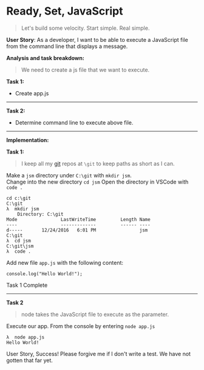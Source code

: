 ﻿---
DocumentName: the-javascript-madness-part-2
Title: The JavaScript Madness Part 2 - Execute js file from command line
Published: 02/18/2018
Tags: 
  - nodeJs 
  - Javascript 
Author: Steven T. Cramer
Image: Madness.webp
Excerpt: Execute js file from command line using node.
Description: Execute js file from command line using node.
---

# Ready, Set, JavaScript 

>Let's build some velocity. Start simple. Real simple.

**User Story**:  As a developer, I want to be able to execute a JavaScript file from the command line that displays a message.

**Analysis and task breakdown:**

>We need to create a js file that we want to execute.

**Task 1:**

* Create app.js

---

**Task 2:**

* Determine command line to execute above file.

---

**Implementation:**

**Task 1:**

>I keep all my [git](https://git-scm.com/) repos at `\git` to keep paths as short as I can.

Make a `jsm` directory under `C:\git` with `mkdir jsm`.  
Change into the new directory `cd jsm`
Open the directory in VSCode with `code .`

```
cd c:\git
C:\git
λ  mkdir jsm
    Directory: C:\git
Mode                LastWriteTime         Length Name
----                -------------         ------ ----
d-----       12/24/2016   6:01 PM                jsm
C:\git
λ  cd jsm
C:\git\jsm
λ  code .

```

Add new file `app.js` with the following content:
```
console.log("Hello World!");
```

Task 1 Complete

---

**Task 2**

> node takes the JavaScript file to execute as the parameter.

Execute our app.  From the console by entering `node app.js`

```
λ  node app.js
Hello World!
```
User Story, Success!  Please forgive me if I don't write a test.
We have not gotten that far yet.

